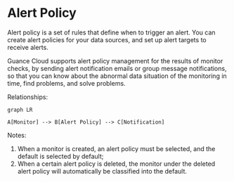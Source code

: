 # Alert Policy

Alert policy is a set of rules that define when to trigger an alert. You can create alert policies for your data sources, and set up alert targets to receive alerts.

Guance Cloud supports alert policy management for the results of monitor checks, by sending alert notification emails or group message notifications, so that you can know about the abnormal data situation of the monitoring in time, find problems, and solve problems.

Relationships:

```mermaid
graph LR

A[Monitor] --> B[Alert Policy] --> C[Notification]
```

Notes:

1. When a monitor is created, an alert policy must be selected, and the default is selected by default;
2. When a certain alert policy is deleted, the monitor under the deleted alert policy will automatically be classified into the default.